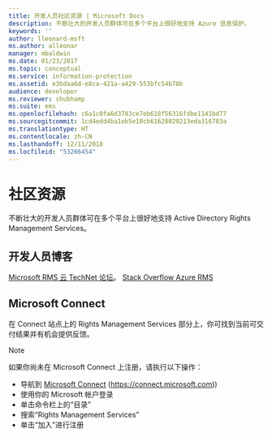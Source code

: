 ```yaml
---
title: 开发人员社区资源 | Microsoft Docs
description: 不断壮大的开发人员群体可在多个平台上很好地支持 Azure 信息保护。
keywords: ''
author: lleonard-msft
ms.author: alleonar
manager: mbaldwin
ms.date: 01/23/2017
ms.topic: conceptual
ms.service: information-protection
ms.assetid: e3bdaa6d-e8ca-421a-a429-553bfc54b78b
audience: developer
ms.reviewer: shubhamp
ms.suite: ems
ms.openlocfilehash: c6a1c0fa6d3783ce7eb618f56316fdbe1141bd77
ms.sourcegitcommit: 1cd4edd4ba1eb5e10cb61628029213eda316783a
ms.translationtype: HT
ms.contentlocale: zh-CN
ms.lasthandoff: 12/11/2018
ms.locfileid: "53266454"
---
```

# <a name="community-resources"></a>社区资源

不断壮大的开发人员群体可在多个平台上很好地支持 Active Directory Rights Management Services。

## <a name="developers-blog"></a>开发人员博客
[Microsoft RMS 云 TechNet 论坛](https://social.technet.microsoft.com/Forums/en-US/home?forum=rmscloud)。
[Stack Overflow Azure RMS](https://stackoverflow.com/search?q=Azure+RMS)

## <a name="microsoft-connect"></a>Microsoft Connect
在 Connect 站点上的 Rights Management Services 部分上，你可找到当前可交付结果并有机会提供反馈。

> [!NOTE]
>
>如果你尚未在 Microsoft Connect 上注册，请执行以下操作：
>
>-   导航到 [Microsoft Connect](https://connect.microsoft.com) (https://connect.microsoft.com))
>-   使用你的 Microsoft 帐户登录
>-   单击命令栏上的“目录”
>-   搜索“Rights Management Services”
>-   单击“加入”进行注册
